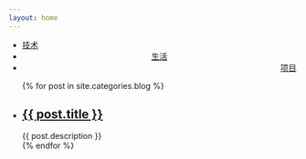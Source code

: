 ```yaml
---
layout: home
---
```


<div class="index-content blog">
    <div class="section">
        <!-- 首页的导航 -->
        <ul class="artical-cate">
            <li class="on"><a href="/"><span>技术</span></a></li>
            <li class="disabled" style="text-align:center"><a href="/opinion"><span>生活</span></a></li>
            <li class="disabled" style="text-align:right"><a href="/project"><span>项目</span></a></li>
        </ul>
        <!-- 首页红色的导航 -->
        <div class="cate-bar"><span id="cateBar"></span></div>
        <!-- 文章列表 -->
        <ul class="artical-list">
        {% for post in site.categories.blog %}
            <li>
                <h2><a href="{{ post.url }}">{{ post.title }}</a></h2>
                <div class="title-desc">{{ post.description }}</div>
            </li>
        {% endfor %}
        </ul>
    </div>
    <!-- 显示首页左侧的图片 -->
    <div class="aside">
    </div>
</div>

<!-- 百度统计代码 start -->
<script type="text/javascript">
var _bdhmProtocol = (("https:" == document.location.protocol) ? " https://" : " http://");
document.write(unescape("%3Cscript src='" + _bdhmProtocol + "hm.baidu.com/h.js%3F1248d51f06841e8dda82405c280d6597' type='text/javascript'%3E%3C/script%3E"));
</script>
<!-- 百度统计代码 end -->